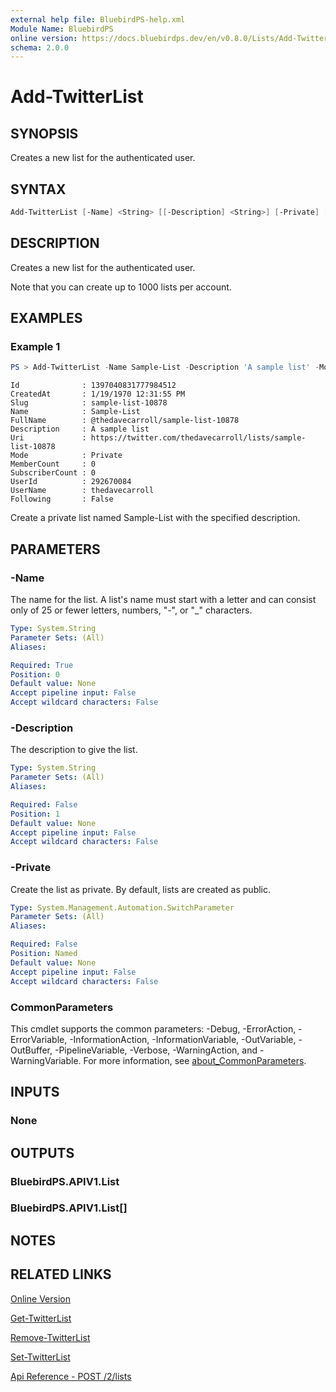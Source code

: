 ```yaml
---
external help file: BluebirdPS-help.xml
Module Name: BluebirdPS
online version: https://docs.bluebirdps.dev/en/v0.8.0/Lists/Add-TwitterList
schema: 2.0.0
---
```


# Add-TwitterList

## SYNOPSIS

Creates a new list for the authenticated user.

## SYNTAX

```powershell
Add-TwitterList [-Name] <String> [[-Description] <String>] [-Private] [<CommonParameters>]
```

## DESCRIPTION

Creates a new list for the authenticated user.

Note that you can create up to 1000 lists per account.

## EXAMPLES

### Example 1

```powershell
PS > Add-TwitterList -Name Sample-List -Description 'A sample list' -Mode Private
```

```text
Id              : 1397040831777984512
CreatedAt       : 1/19/1970 12:31:55 PM
Slug            : sample-list-10878
Name            : Sample-List
FullName        : @thedavecarroll/sample-list-10878
Description     : A sample list
Uri             : https://twitter.com/thedavecarroll/lists/sample-list-10878
Mode            : Private
MemberCount     : 0
SubscriberCount : 0
UserId          : 292670084
UserName        : thedavecarroll
Following       : False
```

Create a private list named Sample-List with the specified description.

## PARAMETERS

### -Name

The name for the list.
A list's name must start with a letter and can consist only of 25 or fewer letters, numbers, "-", or "_" characters.

```yaml
Type: System.String
Parameter Sets: (All)
Aliases:

Required: True
Position: 0
Default value: None
Accept pipeline input: False
Accept wildcard characters: False
```

### -Description

The description to give the list.

```yaml
Type: System.String
Parameter Sets: (All)
Aliases:

Required: False
Position: 1
Default value: None
Accept pipeline input: False
Accept wildcard characters: False
```

### -Private

Create the list as private. By default, lists are created as public.

```yaml
Type: System.Management.Automation.SwitchParameter
Parameter Sets: (All)
Aliases:

Required: False
Position: Named
Default value: None
Accept pipeline input: False
Accept wildcard characters: False
```

### CommonParameters

This cmdlet supports the common parameters: -Debug, -ErrorAction, -ErrorVariable, -InformationAction, -InformationVariable, -OutVariable, -OutBuffer, -PipelineVariable, -Verbose, -WarningAction, and -WarningVariable. For more information, see [about_CommonParameters](http://go.microsoft.com/fwlink/?LinkID=113216).

## INPUTS

### None

## OUTPUTS

### BluebirdPS.APIV1.List

### BluebirdPS.APIV1.List[]

## NOTES

## RELATED LINKS

[Online Version](https://docs.bluebirdps.dev/en/v0.8.0/Lists/Add-TwitterList)

[Get-TwitterList](https://docs.bluebirdps.dev/en/v0.8.0/Lists/Get-TwitterList)

[Remove-TwitterList](https://docs.bluebirdps.dev/en/v0.8.0/Lists/Remove-TwitterList)

[Set-TwitterList](https://docs.bluebirdps.dev/en/v0.8.0/Lists/Set-TwitterList)

[Api Reference - POST /2/lists](https://developer.twitter.com/en/docs/twitter-api/lists/manage-lists/api-reference/post-lists)
